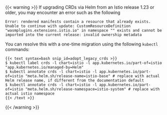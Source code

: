 ---
---
{{< warning >}}
If upgrading CRDs via Helm from an Istio release 1.23 or older, you may encounter an error such as the following

`Error: rendered manifests contain a resource that already exists. Unable to continue with update: CustomResourceDefinition "wasmplugins.extensions.istio.io" in namespace "" exists and cannot be imported into the current release: invalid ownership metadata`

You can resolve this with a one-time migration using the following `kubectl` commands:

    {{< text syntax=bash snip_id=adopt_legacy_crds >}}
    $ kubectl label crds -l chart=istio -l app.kubernetes.io/part-of=istio "app.kubernetes.io/managed-by=Helm"
    $ kubectl annotate crds -l chart=istio -l app.kubernetes.io/part-of=istio "meta.helm.sh/release-name=istio-base" # replace with actual Helm release name, if different from the documentation default
    $ kubectl annotate crds -l chart=istio -l app.kubernetes.io/part-of=istio "meta.helm.sh/release-namespace=istio-system" # replace with actual istio namespace
    {{< /text >}}

{{< /warning >}}
